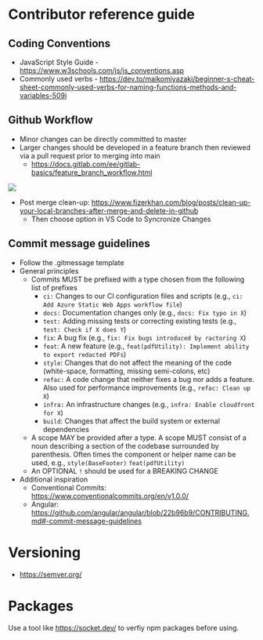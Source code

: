 # Contributor reference guide
## Coding Conventions
- JavaScript Style Guide - https://www.w3schools.com/js/js_conventions.asp
- Commonly used verbs - https://dev.to/maikomiyazaki/beginner-s-cheat-sheet-commonly-used-verbs-for-naming-functions-methods-and-variables-509i

## Github Workflow
- Minor changes can be directly committed to master
- Larger changes should be developed in a feature branch then reviewed via a pull request prior to merging into main
  - https://docs.gitlab.com/ee/gitlab-basics/feature_branch_workflow.html

[![](https://mermaid.ink/img/pako:eNqNkbFOAzEMhl8l8gRS2wfIVoEEA0gVXW_xJb5c6CUuPmc4VX13EqpWIBjwYsn2__lPfALHnsBCiPokeBy7bC7hOKWoJnprOvDsZmsehFBps-ngNtULZjeaoTbWaVm3XIT-hrTm3TMnur-izHtJPatw_ob8rXnB7GMOOwxNuvXefJToDmaIk5IYzj8suZHcgYuahDHfqokk0P98zrpMdDX6Ro4nlrYBVlAplerrf52atgMdKVEHTdbjTM3Guc5hUd4v2YFVKbSCcvT1uY8Rg2ACO-A01yr5qCyvlwN83eH8CZJIf-o?type=png)](https://mermaid.live/edit#pako:eNqNkbFOAzEMhl8l8gRS2wfIVoEEA0gVXW_xJb5c6CUuPmc4VX13EqpWIBjwYsn2__lPfALHnsBCiPokeBy7bC7hOKWoJnprOvDsZmsehFBps-ngNtULZjeaoTbWaVm3XIT-hrTm3TMnur-izHtJPatw_ob8rXnB7GMOOwxNuvXefJToDmaIk5IYzj8suZHcgYuahDHfqokk0P98zrpMdDX6Ro4nlrYBVlAplerrf52atgMdKVEHTdbjTM3Guc5hUd4v2YFVKbSCcvT1uY8Rg2ACO-A01yr5qCyvlwN83eH8CZJIf-o)

- Post merge clean-up: https://www.fizerkhan.com/blog/posts/clean-up-your-local-branches-after-merge-and-delete-in-github
  - Then choose option in VS Code to Syncronize Changes

## Commit message guidelines
- Follow the .gitmessage template
- General principles
  - Commits MUST be prefixed with a type chosen from the following list of prefixes
    - `ci:` Changes to our CI configuration files and scripts (e.g., `ci: Add Azure Static Web Apps workflow file`)
    - `docs:` Documentation changes only (e.g., `docs: Fix typo in X`)
    - `test:` Adding missing tests or correcting existing tests (e.g., `test: Check if X does Y`)  
    - `fix`:  A bug fix (e.g., `fix: Fix bugs introduced by ractoring X`)
    - `feat`: A new feature (e.g., `feat(pdfUtility): Implement ability to export redacted PDFs`)
    - `style`: Changes that do not affect the meaning of the code (white-space, formatting, missing semi-colons, etc)
    - `refac:` A code change that neither fixes a bug nor adds a feature.  Also used for performance improvements (e.g., `refac: Clean up X`)
    - `infra:` An infrastructure changes (e.g., `infra: Enable cloudfront for X`)
    - `build`: Changes that affect the build system or external dependencies
  - A scope MAY be provided after a type. A scope MUST consist of a noun describing a section of the codebase surrounded by parenthesis.  Often times the component or helper  name can be used, e.g., `style(BaseFooter)` `feat(pdfUtility)`
  - An OPTIONAL `!` should be used for a BREAKING CHANGE
- Additional inspiration
  - Conventional Commits: https://www.conventionalcommits.org/en/v1.0.0/
  - Angular: https://github.com/angular/angular/blob/22b96b9/CONTRIBUTING.md#-commit-message-guidelines


# Versioning
- https://semver.org/

# Packages
Use a tool like https://socket.dev/ to verfiy npm packages before using.